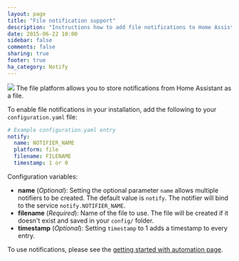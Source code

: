 ```yaml
---
layout: page
title: "File notification support"
description: "Instructions how to add file notifications to Home Assistant."
date: 2015-06-22 10:00
sidebar: false
comments: false
sharing: true
footer: true
ha_category: Notify
---
```


<img src='/images/supported_brands/text-x-generic.png' class='brand pull-right' />
The file platform allows you to store notifications from Home Assistant as a file.

To enable file notifications in your installation, add the following to your `configuration.yaml` file:

```yaml
# Example configuration.yaml entry
notify:
  name: NOTIFIER_NAME
  platform: file
  filename: FILENAME
  timestamp: 1 or 0
```

Configuration variables:

- **name** (*Optional*): Setting the optional parameter `name` allows multiple notifiers to be created. The default value is `notify`. The notifier will bind to the service `notify.NOTIFIER_NAME`.
- **filename** (*Required*): Name of the file to use. The file will be created if it doesn't exist and saved in your `config/` folder.
- **timestamp** (*Optional*): Setting `timestamp` to 1 adds a timestamp to every entry.

To use notifications, please see the [getting started with automation page]({{site_root}}/components/automation.html).
